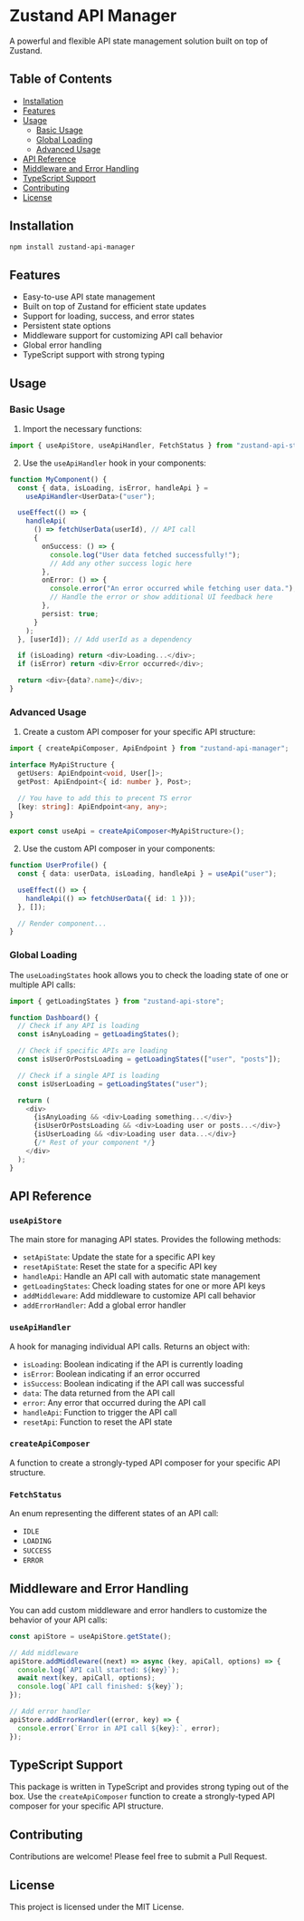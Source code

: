 # Zustand API Manager

A powerful and flexible API state management solution built on top of Zustand.

## Table of Contents

- [Installation](#installation)
- [Features](#features)
- [Usage](#usage)
  - [Basic Usage](#basic-usage)
  - [Global Loading](#global-loading)
  - [Advanced Usage](#advanced-usage)
- [API Reference](#api-reference)
- [Middleware and Error Handling](#middleware-and-error-handling)
- [TypeScript Support](#typescript-support)
- [Contributing](#contributing)
- [License](#license)

## Installation

```bash
npm install zustand-api-manager
```

## Features

- Easy-to-use API state management
- Built on top of Zustand for efficient state updates
- Support for loading, success, and error states
- Persistent state options
- Middleware support for customizing API call behavior
- Global error handling
- TypeScript support with strong typing

## Usage

### Basic Usage

1. Import the necessary functions:

```typescript
import { useApiStore, useApiHandler, FetchStatus } from "zustand-api-store";
```

2. Use the `useApiHandler` hook in your components:

```typescript
function MyComponent() {
  const { data, isLoading, isError, handleApi } =
    useApiHandler<UserData>("user");

  useEffect(() => {
    handleApi(
      () => fetchUserData(userId), // API call
      {
        onSuccess: () => {
          console.log("User data fetched successfully!");
          // Add any other success logic here
        },
        onError: () => {
          console.error("An error occurred while fetching user data.");
          // Handle the error or show additional UI feedback here
        },
        persist: true;
      }
    );
  }, [userId]); // Add userId as a dependency

  if (isLoading) return <div>Loading...</div>;
  if (isError) return <div>Error occurred</div>;

  return <div>{data?.name}</div>;
}
```

### Advanced Usage

1. Create a custom API composer for your specific API structure:

```typescript
import { createApiComposer, ApiEndpoint } from "zustand-api-manager";

interface MyApiStructure {
  getUsers: ApiEndpoint<void, User[]>;
  getPost: ApiEndpoint<{ id: number }, Post>;

  // You have to add this to precent TS error
  [key: string]: ApiEndpoint<any, any>;
}

export const useApi = createApiComposer<MyApiStructure>();
```

2. Use the custom API composer in your components:

```typescript
function UserProfile() {
  const { data: userData, isLoading, handleApi } = useApi("user");

  useEffect(() => {
    handleApi(() => fetchUserData({ id: 1 }));
  }, []);

  // Render component...
}
```

### Global Loading

The `useLoadingStates` hook allows you to check the loading state of one or multiple API calls:

```typescript
import { getLoadingStates } from "zustand-api-store";

function Dashboard() {
  // Check if any API is loading
  const isAnyLoading = getLoadingStates();

  // Check if specific APIs are loading
  const isUserOrPostsLoading = getLoadingStates(["user", "posts"]);

  // Check if a single API is loading
  const isUserLoading = getLoadingStates("user");

  return (
    <div>
      {isAnyLoading && <div>Loading something...</div>}
      {isUserOrPostsLoading && <div>Loading user or posts...</div>}
      {isUserLoading && <div>Loading user data...</div>}
      {/* Rest of your component */}
    </div>
  );
}
```

## API Reference

### `useApiStore`

The main store for managing API states. Provides the following methods:

- `setApiState`: Update the state for a specific API key
- `resetApiState`: Reset the state for a specific API key
- `handleApi`: Handle an API call with automatic state management
- `getLoadingStates`: Check loading states for one or more API keys
- `addMiddleware`: Add middleware to customize API call behavior
- `addErrorHandler`: Add a global error handler

### `useApiHandler`

A hook for managing individual API calls. Returns an object with:

- `isLoading`: Boolean indicating if the API is currently loading
- `isError`: Boolean indicating if an error occurred
- `isSuccess`: Boolean indicating if the API call was successful
- `data`: The data returned from the API call
- `error`: Any error that occurred during the API call
- `handleApi`: Function to trigger the API call
- `resetApi`: Function to reset the API state

### `createApiComposer`

A function to create a strongly-typed API composer for your specific API structure.

### `FetchStatus`

An enum representing the different states of an API call:

- `IDLE`
- `LOADING`
- `SUCCESS`
- `ERROR`

## Middleware and Error Handling

You can add custom middleware and error handlers to customize the behavior of your API calls:

```typescript
const apiStore = useApiStore.getState();

// Add middleware
apiStore.addMiddleware((next) => async (key, apiCall, options) => {
  console.log(`API call started: ${key}`);
  await next(key, apiCall, options);
  console.log(`API call finished: ${key}`);
});

// Add error handler
apiStore.addErrorHandler((error, key) => {
  console.error(`Error in API call ${key}:`, error);
});
```

## TypeScript Support

This package is written in TypeScript and provides strong typing out of the box. Use the `createApiComposer` function to create a strongly-typed API composer for your specific API structure.

## Contributing

Contributions are welcome! Please feel free to submit a Pull Request.

## License

This project is licensed under the MIT License.
